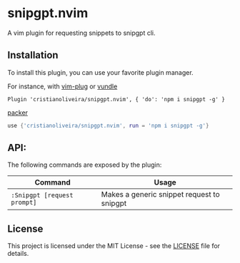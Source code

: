 # snipgpt.nvim

A vim plugin for requesting snippets to snipgpt cli.

## Installation

To install this plugin, you can use your favorite plugin manager.

For instance, with [vim-plug](https://github.com/junegunn/vim-plug) or [vundle](https://github.com/VundleVim/Vundle.vim)

```vim
Plugin 'cristianoliveira/snipgpt.nvim', { 'do': 'npm i snipgpt -g' }
```

[packer](https://github.com/wbthomason/packer.nvim)

```lua
use {'cristianoliveira/snipgpt.nvim', run = 'npm i snipgpt -g'}
```

## API:

The following commands are exposed by the plugin:

| Command                     | Usage                                      |
| --------------------------- | ------------------------------------------ |
| `:Snipgpt [request prompt]` | Makes a generic snippet request to snipgpt |

## License

This project is licensed under the MIT License - see the [LICENSE](LICENSE) file for details.
